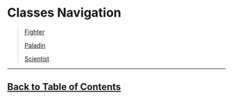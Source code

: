 #   Classes Navigation

>   [Fighter](Fighter.md)
>
>   [Paladin](Paladin.md)
>
>   [Scientist](Scientist.md)

---
##  [Back to Table of Contents](../TableOfContents.md)